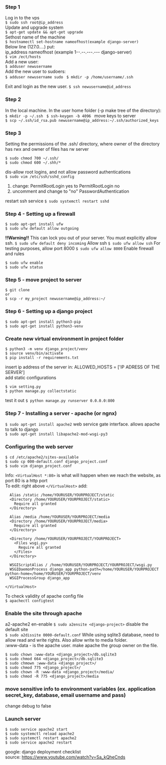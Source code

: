 ### Step 1
Log in to the vps  
``` $ sudo ssh root@ip_address ```  
Update and upgrade system  
``` $ apt-get update && apt-get upgrade ```  
Sethost name of the machine  
``` $ hostnamectl set-hostname nameofhost(example django-server)  ```  
Below line (127.0....) put:  
ip_address nameofhost (example 1--.--.---.--- django-server)  
```$ vim /ect/hosts ```  
Add a new user:  
```$ adduser newusername  ```  
Add the new user to sudoers:  
```$ adduser newusername sudo ```
```$ mkdir -p /home/username/.ssh ```

Exit and login as the new user.
```$ ssh newusername@id_address ```

### Step 2
In the local machine. In the user home folder (-p make tree of the directory):  
```$ mkdir -p ~/.ssh ```
```$ ssh-keygen -b 4096 ```
move keys to server  
```$ scp ~/.ssh/id_rsa.pub newusername@ip_address:~/.ssh/authorized_keys ```

### Step 3
Setting the permissions of the .ssh/ directory, where owner of the directory has rwx and owner of files has rw
server
```
$ sudo chmod 700 ~/.ssh/  
$ sudo chmod 600 ~/.shh/*
```
dis-allow root logins, and not allow password authentications  
```$ sudo vim /etc/ssh/sshd_config```
1. change: 
  PermitRootLogin yes
to
  PermitRootLogin no
2. uncomment and change to "no"
  PasswordAuthentication

restart ssh service
```$ sudo systemctl restart sshd```

### Step 4 - Setting up a firewall
```
$ sudo apt-get install ufw  
$ sudo ufw default allow outgoing
```
**!!Warning!!** This can lock you out of your server. You must explicitly allow ssh.
```$ sudo ufw default deny incoming```
Allow ssh
```$ sudo ufw allow ssh```
For testing purposes, allow port 8000
```$ sudo ufw allow 8000```
Enable firewall and rules
```
$ sudo ufw enable  
$ sudo ufw status
```

### Step 5 - move project to server
```
$ git clone  
or  
$ scp -r my_project newusername@ip_address:~/
```
### Step 6 - Setting up a django project
```
$ sudo apt-get install python3-pip   
$ sudo apt-get install python3-venv
```
### Create new virtual environment in project folder
```
$ python3 -m venv django_project/venv  
$ source venv/bin/activate  
$ pip install -r requirements.txt  
```
insert ip address of the server in: ALLOWED_HOSTS = ['IP ADRESS OF THE SERVER']  
add static configurations  
```
$ vim setting.py  
$ python manage.py collectstatic
```
test it out
```$ python manage.py runserver 0.0.0.0:800```

### Step 7 - Installing a server - apache (or ngnx)
```$ sudo apt-get install apache2```
web service gate interface. allows apache to talk to django  
```$ sudo apt-get install libapache2-mod-wsgi-py3```

### Configuring the web server
```
$ cd /etc/apache2/sites-available
$ sudo cp 000-default.conf django_project.conf
$ sudo vim django_project.conf
```
Info: ```<VirtualHost *:80>``` is what will happen when we reach the website, as port 80 is a http port  
To edit: right above ```</VirtualHost>``` add:
```
  Alias /static /home/YOURUSER/YOURPROJECT/static
  <Directory /home/YOURUSER/YOURPROJECT/static>
    Require all granted
  </Directory>

  Alias /media /home/YOURUSER/YOURPROJECT/media
  <Directory /home/YOURUSER/YOURPROJECT/media>
    Require all granted
  </Directory>

  <Directory /home/YOURUSER/YOURPROJECT/YOURPROJECT>
    <Files wsgi.py>
      Require all granted
    </Files>
  </Directory>

  WSGIScriptAlias / /home/YOURUSER/YOURPROJECT/YOURPROJECT/wsgi.py
  WSGIDaemonProcess django_app python-path=/home/YOURUSER/YOURPROJECT python-home=/home/YOURUSER/YOURPROJECT/venv
  WSGIProcessGroup django_app

</VirtualHost>
```
To check validity of apache config file  
``` $ apachectl configtest ```
### Enable the site through apache
a2-apache2 en-enable
```$ sudo a2ensite <django-project>```
disable the default site  
```$ sudo a2dissite 0000-default.conf```
While using sqlite3 database, need to allow read and write rights. Also allow write to media folder.  
:www-data - is the apache user. make apache the group owner on the file.
```
$ sudo chown :www-data <django_project>/db.sqlite3  
$ sudo chmod 664 <django_project>/db.sqlite3  
$ sudo chmown :www-data <django_project>/
$ sudo chmod 775 <django_project>/
$ sudo chown -R :www-data <django_project>/media/
$ sudo chmod -R 775 <django_project>/media
```

### move sensitive info to environment variables (ex. application secret_key, database, email username and pass)

change debug to false  

### Launch server
```
$ sudo service apache2 start  
$ sudo systemctl reload apache2  
$ sudo systemctl restart apache2  
$ sudo service apache2 restart  
```

google: django deployment checklist  
source: https://www.youtube.com/watch?v=Sa_kQheCnds
